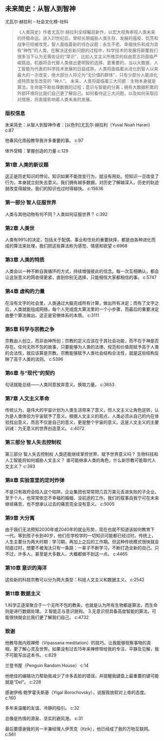## 未来简史：从智人到智神

尤瓦尔·赫拉利  -  社会文化榜-社科

> 《人类简史》作者尤瓦尔·赫拉利全球瞩目新作，以宏大视角审视人类未来的终极命运。进入21世纪后，曾经长期威胁人类生存、发展的瘟疫、饥荒和战争已经被攻克，智人面临着新的待办议题：永生不老、幸福快乐和成为具有“神性”的人类。在解决这些新问题的过程中，科学技术的发展将颠覆我们很多当下认为无需佐证的“常识”，比如人文主义所推崇的自由意志将面临严峻挑战，机器将会代替人类做出更明智的选择。更重要的，当以大数据、人工智能为代表的科学技术发展的日益成熟，人类将面临着从进化到智人以来最大的一次改变，绝大部分人将沦为“无价值的群体”，只有少部分人能进化成特质发生改变的 “神人”。 未来，人类将面临着三大问题：生物本身就是算法，生命是不断处理数据的过程；意识与智能的分离；拥有大数据积累的外部环境将比我们自己更了解自己。如何看待这三大问题，以及如何采取应对措施，将直接影响着人类未来的发展。

### 版权信息

未来简史：从智人到智神作者：[以色列]尤瓦尔·赫拉利（Yuval Noah Harari） c:87

他春风化雨般教导我许多重要的事。 c:97

体外受精：掌握创造的力量 c:129

### 第1章 人类的新议题

这正是历史知识的悖论。知识如果不能改变行为，就没有用处。但知识一旦改变了行为，本身就立刻失去意义。我们拥有越多数据，对历史了解越深入，历史的轨迹就改变得越快，我们的知识也过时得越快。 c:15636

### 第一部分 智人征服世界

人类与其他动物有何不同？人类如何征服世界？ c:392

### 第2章 人类世

人类有99%的决定，包括关于配偶、事业和住处的重要抉择，都是由各种进化而成的算法来处理，我们把这些算法称为感觉、情感和欲望 c:6968

### 第3章 人类的特质

人类会以一种不断自我循环的方式，持续增强彼此的信念。每一次互相确认，都会让这张意义的网收得更紧，直到你别无选择，只能相信大家都相信的事。 c:5747

### 第4章 虚构的力量

在没有文字的社会里，人类通过大脑完成所有计算，做出所有决定；而有了文字之后，人类就能组成网络，每个人完成庞大算法里的一个小步骤，而最后的重要决定由整个算法做出。这正是官僚体系的本质。 c:3111

### 第5章 科学与宗教之争

宗教由人创立，而非由神所创；宗教的定义应该在于其社会功能，而不在于神是否存在。任何无所不包的故事，只要能够为人类的法律、规范和价值观赋予高于人类的合法性，就应该算是宗教。宗教能够赋予人类社会结构合法性，就是这些结构反映了高于人类的法则。 c:5396

### 第6章 与“现代”的契约

句话就能总结——人类同意放弃意义、换取力量。 c:3653

### 第7章 人文主义革命

传统认为，是伟大的宇宙计划为人类生活带来了意义，但人文主义让角色逆转，认为是人类体验为宇宙赋予了意义。根据人文主义的观点，人类必须从自己的内在体验找出意义，而且不仅是自己的意义，更是整个宇宙的意义。这是人文主义的主要训诫：为无意义的世界创造意义。 c:4072

### 第三部分 智人失去控制权

第三部分 智人失去控制权
人类还能继续掌控世界、赋予世界意义吗？
生物科技和人工智能将如何威胁人文主义？
谁可能继承人类的角色，什么新宗教可能取代人文主义？ c:393

### 第8章 实验室里的定时炸弹

不是只有政府会陷入这个陷阱，企业集团也常常把几百万美元丢进失败的子企业。至于个人，也常常依恋不幸福的婚姻、没前途的工作。我们的叙事自我宁可在未来继续痛苦，也不想承认过去的痛苦完全没有意义。 c:5005

### 第9章 大分离

由于我们无法预知2030年或2040年的就业形势，现在也就不知道该如何教育下一代。等到孩子长到40岁，他们在学校学的一切知识可能都已经过时。传统上，人生主要分为两大时期：学习期，再加上之后的工作期。但这种传统模式很快就会彻底过时，想要不被淘汰只有一条路：一辈子不断学习，不断打造全新的自己。只不过，许多人，甚至是大多数人，大概都做不到这一点。 c:4465

### 第10章 意识的海洋

这些新的科技宗教可以分为两大类型：科技人文主义和数据主义。 c:2542

### 第11章 数据主义

1.科学正逐渐聚合于一个无所不包的教条，也就是认为所有生物都是算法，而生命则是进行数据处理。
2.智能正与意识脱钩。
3.无意识但具备高度智能的算法，可能很快就会比我们更了解我们自己。
 c:4732

### 致谢

他教导我内观禅修（Vipassana meditation）的技巧，让我能够观察事物的真相，更了解心灵及世界。如果没有过去15年来禅修带给我的专注、平静及见解，我不可能写出这本书。 c:829

兰登书屋（Penguin Random House） c:14

他绝佳的编辑功力帮助我减少了许多丢脸的错误，并提醒我键盘上最重要的键可能就是“Del”。 c:228

感谢伊格·鲍罗霍夫斯基（Yigal Borochovsky），说服我放软对上帝的态度。
 c:160

多年来温暖的友谊、冷静的指引。 c:32

总像是热情的源泉、坚实的避风港。 c:31

最后要感谢我的另一半兼经理人伊茨克（Itzik），他已经成了我的万物互联网。
 c:561
